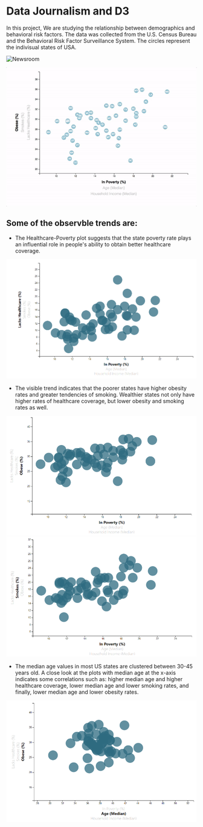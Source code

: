 # Data Journalism and D3

In this project, We are studying the relationship between demographics and behavioral risk factors. The data was collected from the U.S. Census Bureau and the Behavioral Risk Factor Surveillance System. The circles represent the indivisual states of USA.

![Newsroom](https://media.giphy.com/media/v2xIous7mnEYg/giphy.gif)


![7-animated-scatter](Images/7-animated-scatter.gif)


## Some of the observble trends are:

* The Healthcare-Poverty plot suggests that the state poverty rate plays an influential role in people's ability to obtain better healthcare coverage.


![healthcare](Images/healthcare-poverty.png)


* The visible trend indicates that the poorer states have higher obesity rates and greater tendencies of smoking. Wealthier states not only have higher rates of healthcare coverage, but lower obesity and smoking rates as well.

![obesity](Images/obesity_rate.png)
![smoking](Images/smoke.png)


* The median age values in most US states are clustered between 30-45 years old. A close look at the plots with median age at the x-axis indicates some correlations such as: higher median age and higher healthcare coverage, lower median age and lower smoking rates, and finally, lower median age and lower obesity rates.

![smoking](Images/age.png)


